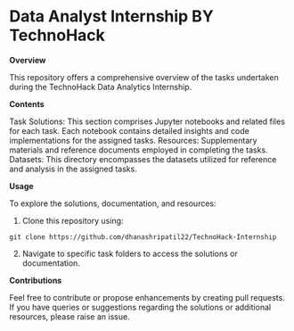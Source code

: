 # Data Analyst Internship BY TechnoHack

**Overview**

This repository offers a comprehensive overview of the tasks undertaken during the TechnoHack Data Analytics Internship.

**Contents**

Task Solutions: This section comprises Jupyter notebooks and related files for each task. Each notebook contains detailed insights and code implementations for the assigned tasks.
Resources: Supplementary materials and reference documents employed in completing the tasks.
Datasets: This directory encompasses the datasets utilized for reference and analysis in the assigned tasks.

**Usage**

To explore the solutions, documentation, and resources:

1) Clone this repository using:

  ~~~
git clone https://github.com/dhanashripatil22/TechnoHack-Internship
  ~~~

2) Navigate to specific task folders to access the solutions or documentation.

**Contributions**

Feel free to contribute or propose enhancements by creating pull requests. If you have queries or suggestions regarding the solutions or additional resources, please raise an issue.

   

